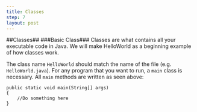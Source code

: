 ```yaml
---
title: Classes
step: 7
layout: post
---
```


##Classes##
###Basic Class###
Classes are what contains all your executable code in Java. We will make HelloWorld as a beginning example of how
classes work.

<script src="https://gist.github.com/MrMepper/c7dfb1cb45d2aa9f7b7d.js"></script>

The class name `HelloWorld` should match the name of the file (e.g. `HelloWorld.java`). For any program that you want to 
run, a `main` class is necessary. All `main` methods are written as seen above:

    public static void main(String[] args)
    {
        //Do something here
    }